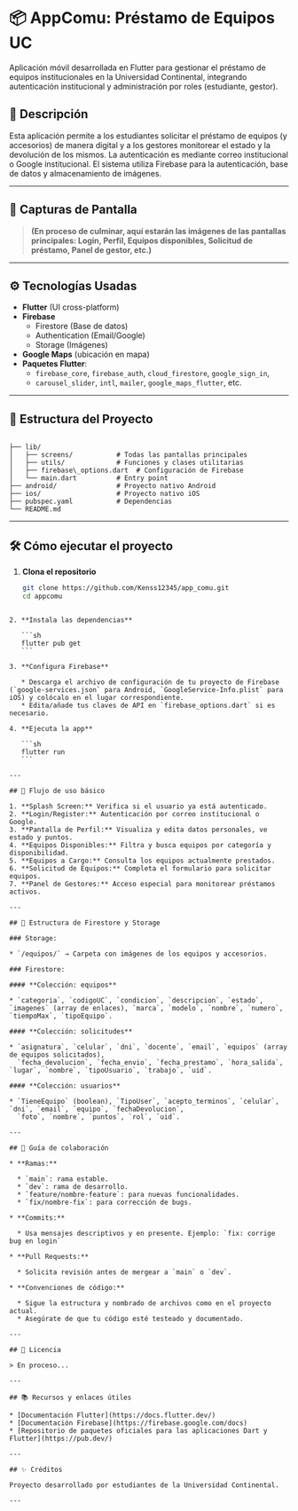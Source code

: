 # 📦 AppComu: Préstamo de Equipos UC

Aplicación móvil desarrollada en Flutter para gestionar el préstamo de equipos institucionales en la Universidad Continental, integrando autenticación institucional y administración por roles (estudiante, gestor). 

## 📲 Descripción

Esta aplicación permite a los estudiantes solicitar el préstamo de equipos (y accesorios) de manera digital y a los gestores monitorear el estado y la devolución de los mismos. La autenticación es mediante correo institucional o Google institucional. El sistema utiliza Firebase para la autenticación, base de datos y almacenamiento de imágenes.

---

## 📸 Capturas de Pantalla

> **(En proceso de culminar, aquí estarán las imágenes de las pantallas principales: Login, Perfil, Equipos disponibles, Solicitud de préstamo, Panel de gestor, etc.)**

---

## ⚙️ Tecnologías Usadas

- **Flutter** (UI cross-platform)
- **Firebase**  
  - Firestore (Base de datos)
  - Authentication (Email/Google)
  - Storage (Imágenes)
- **Google Maps** (ubicación en mapa)
- **Paquetes Flutter**:  
  - `firebase_core`, `firebase_auth`, `cloud_firestore`, `google_sign_in`,  
  - `carousel_slider`, `intl`, `mailer`, `google_maps_flutter`, etc.

---

## 📁 Estructura del Proyecto

```

├── lib/
│   ├── screens/           # Todas las pantallas principales
│   ├── utils/             # Funciones y clases utilitarias
│   ├── firebase\_options.dart  # Configuración de Firebase
│   └── main.dart          # Entry point
├── android/               # Proyecto nativo Android
├── ios/                   # Proyecto nativo iOS
├── pubspec.yaml           # Dependencias
└── README.md

````

---

## 🛠️ Cómo ejecutar el proyecto

1. **Clona el repositorio**
   ```sh
   git clone https://github.com/Kenss12345/app_comu.git
   cd appcomu
````

2. **Instala las dependencias**

   ```sh
   flutter pub get
   ```

3. **Configura Firebase**

   * Descarga el archivo de configuración de tu proyecto de Firebase (`google-services.json` para Android, `GoogleService-Info.plist` para iOS) y colócalo en el lugar correspondiente.
   * Edita/añade tus claves de API en `firebase_options.dart` si es necesario.

4. **Ejecuta la app**

   ```sh
   flutter run
   ```

---

## 🔄 Flujo de uso básico

1. **Splash Screen:** Verifica si el usuario ya está autenticado.
2. **Login/Register:** Autenticación por correo institucional o Google.
3. **Pantalla de Perfil:** Visualiza y edita datos personales, ve estado y puntos.
4. **Equipos Disponibles:** Filtra y busca equipos por categoría y disponibilidad.
5. **Equipos a Cargo:** Consulta los equipos actualmente prestados.
6. **Solicitud de Equipos:** Completa el formulario para solicitar equipos.
7. **Panel de Gestores:** Acceso especial para monitorear préstamos activos.

---

## 🔑 Estructura de Firestore y Storage

### Storage:

* `/equipos/` → Carpeta con imágenes de los equipos y accesorios.

### Firestore:

#### **Colección: equipos**

* `categoria`, `codigoUC`, `condicion`, `descripcion`, `estado`, `imagenes` (array de enlaces), `marca`, `modelo`, `nombre`, `numero`, `tiempoMax`, `tipoEquipo`.

#### **Colección: solicitudes**

* `asignatura`, `celular`, `dni`, `docente`, `email`, `equipos` (array de equipos solicitados),
  `fecha_devolucion`, `fecha_envio`, `fecha_prestamo`, `hora_salida`, `lugar`, `nombre`, `tipoUsuario`, `trabajo`, `uid`.

#### **Colección: usuarios**

* `TieneEquipo` (boolean), `TipoUser`, `acepto_terminos`, `celular`, `dni`, `email`, `equipo`, `fechaDevolucion`,
  `foto`, `nombre`, `puntos`, `rol`, `uid`.

---

## 🤝 Guía de colaboración

* **Ramas:**

  * `main`: rama estable.
  * `dev`: rama de desarrollo.
  * `feature/nombre-feature`: para nuevas funcionalidades.
  * `fix/nombre-fix`: para corrección de bugs.

* **Commits:**

  * Usa mensajes descriptivos y en presente. Ejemplo: `fix: corrige bug en login`

* **Pull Requests:**

  * Solicita revisión antes de mergear a `main` o `dev`.

* **Convenciones de código:**

  * Sigue la estructura y nombrado de archivos como en el proyecto actual.
  * Asegúrate de que tu código esté testeado y documentado.

---

## 📝 Licencia

> En proceso...

---

## 📚 Recursos y enlaces útiles

* [Documentación Flutter](https://docs.flutter.dev/)
* [Documentación Firebase](https://firebase.google.com/docs)
* [Repositorio de paquetes oficiales para las aplicaciones Dart y Flutter](https://pub.dev/)

---

## ✨ Créditos

Proyecto desarrollado por estudiantes de la Universidad Continental.

---